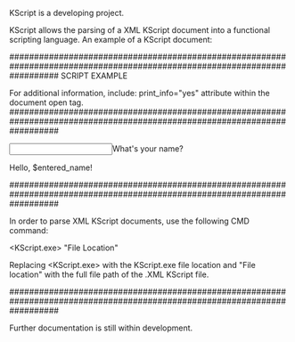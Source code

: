 KScript is a developing project.

KScript allows the parsing of a XML KScript document into a functional scripting language.
An example of a KScript document:


##########################################################################################################################
SCRIPT EXAMPLE

For additional information, include: print_info="yes" attribute within the <kscript> document open tag.
##########################################################################################################################

<kscript>
  <!-- Declares a variable called 'entered_name' -->
  <def id="entered_name"/>
  
  <!-- Obtains input with the prompt "What's your name?" and stores the text input to variable 'entered_name' -->
  <input to="entered_name" type="text">What's your name?</input>
  
  <!-- Outputs 'entered_name' variable to the console -->
  <echo>Hello, $entered_name!</echo>

</kscript>

##########################################################################################################################

In order to parse XML KScript documents, use the following CMD command:

<KScript.exe> "File Location"

Replacing <KScript.exe> with the KScript.exe file location and "File location" with the full file path of the .XML KScript file.

##########################################################################################################################

Further documentation is still within development. 
